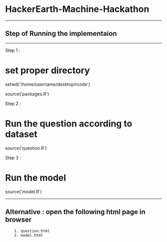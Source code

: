 # HackerEarth-Machine-Hackathon
----------

## Step of Running the implementaion
----------

Step 1 : 

# set proper directory
setwd('/home/username/desktop/rcode')

source('packages.R')

Step 2 :

# Run the question according to dataset

source('question.R')

Step 3 :

# Run the model

source('model.R')

----------
## Alternative : open the following html page in browser  

        1. question.html
        2. model.html





